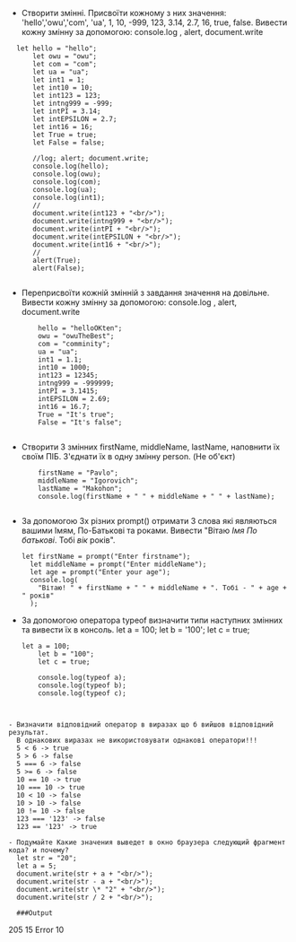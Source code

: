 - Створити змінні. Присвоїти кожному з них значення: 'hello','owu','com', 'ua', 1, 10, -999, 123, 3.14, 2.7, 16, true, false.
  Вивести кожну змінну за допомогою: console.log , alert, document.write

```
  let hello = "hello";
      let owu = "owu";
      let com = "com";
      let ua = "ua";
      let int1 = 1;
      let int10 = 10;
      let int123 = 123;
      let intng999 = -999;
      let intPI = 3.14;
      let intEPSILON = 2.7;
      let int16 = 16;
      let True = true;
      let False = false;

      //log; alert; document.write;
      console.log(hello);
      console.log(owu);
      console.log(com);
      console.log(ua);
      console.log(int1);
      //
      document.write(int123 + "<br/>");
      document.write(intng999 + "<br/>");
      document.write(intPI + "<br/>");
      document.write(intEPSILON + "<br/>");
      document.write(int16 + "<br/>");
      //
      alert(True);
      alert(False);
      
```

- Переприсвоїти кожній змінній з завдання значення на довільне.
  Вивести кожну змінну за допомогою: console.log , alert, document.write
  
  ```
      hello = "helloOKten";
      owu = "owuTheBest";
      com = "comminity";
      ua = "ua";
      int1 = 1.1;
      int10 = 1000;
      int123 = 12345;
      intng999 = -999999;
      intPI = 3.1415;
      intEPSILON = 2.69;
      int16 = 16.7;
      True = "It's true";
      False = "It's false";
      
  ```
- Створити 3 змінних firstName, middleName, lastName, наповнити їх своїм ПІБ. З'єднати їх в одну змінну person. (Не об'єкт)

  ```
      firstName = "Pavlo";
      middleName = "Igorovich";
      lastName = "Makohon";
      console.log(firstName + " " + middleName + " " + lastName);
      
  ```
- За допомогою 3х різних prompt() отримати 3 слова які являються вашими Імям, По-Батькові та роками.
  Вивести "Вітаю _Імя_ _По батькові_. Тобі _вік_ років".
  
    ```
  let firstName = prompt("Enter firstname");
      let middleName = prompt("Enter middleName");
      let age = prompt("Enter your age");
      console.log(
        "Вітаю! " + firstName + " " + middleName + ". Тобі - " + age + " років"
      );
   
   ```
   
- За допомогою оператора typeof визначити типи наступних змінних та вивести їх в консоль.
  let a = 100; let b = '100'; let c = true;
  
  ```
  let a = 100;
      let b = "100";
      let c = true;

      console.log(typeof a);
      console.log(typeof b);
      console.log(typeof c);
```
      
   
- Визначити відповідний оператор в виразах що б вийшов відповідний результат.
  В однакових виразах не використовувати однакові оператори!!!
  5 < 6 -> true
  5 > 6 -> false
  5 === 6 -> false
  5 >= 6 -> false
  10 == 10 -> true
  10 === 10 -> true
  10 < 10 -> false
  10 > 10 -> false
  10 != 10 -> false
  123 === '123' -> false
  123 == '123' -> true

- Подумайте Какие значения выведет в окно браузера следующий фрагмент кода? и почему?
  let str = "20";
  let a = 5;
  document.write(str + a + "<br/>");
  document.write(str - a + "<br/>");
  document.write(str \* "2" + "<br/>");
  document.write(str / 2 + "<br/>");
  
  ###Output
  ```
  205
  15
  Error
  10
  ```
